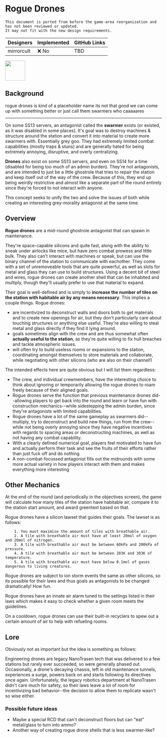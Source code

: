 # Rogue Drones
```admonish warning "Attention: Legacy Documentation!"
This document is ported from before the game-area reorganization and has not been reviewed or updated.
It may not fit with the new design requirements.
```

| Designers | Implemented | GitHub Links |
|---|---|---|
| mirrorcult | :x: No | TBD |

<img src="https://tgstation13.org/wiki/images/0/09/Swarmer.png" width=64 height=64 style="image-rendering: pixelated"/>

## Background

rogue drones is kind of a placeholder name its not that good we can come up with something better or just call them swarmers who caaaaares

---

On some SS13 servers, an antagonist called the **swarmer** exists (or existed, as it was disabled in some places). It's goal was to destroy machines & structure around the station and convert it into material to create more swarmers with. Essentially grey goo. They had extremely limited combat capabilities (mostly traps & stuns) and are generally hated for being extremely annoying, disruptive, and overly centralizing.

**Drones** also exist on some SS13 servers, and even on SS14 for a time (disabled for being too much of an admin burden). They're not antagonists, and are intended to just be a little ghostrole that tries to repair the station and keep itself out of the way of the crew. Because of this, they end up being weirdly restrictive and almost like a separate part of the round entirely since they're forced to not interact with anyone.

This concept seeks to unify the two and solve the issues of both while creating an interesting grey-morality antagonist at the same time.

## Overview

**Rogue drones** are a mid-round ghostrole antagonist that can spawn in maintenance. 

They're space-capable silicons and quite fast, along with the ability to sneak under airlocks like mice, but have zero combat prowess and little bulk. They also can't interact with machines or speak, but can use the binary channel of the station to communicate with eachother. They come with a set of unremoveable tools that are quite powerful, as well as slots for metal and glass they can use to build structures. Using a decent bit of steel and wires, rogue drones can create another shell that can be inhabited and multiply, though they'll usually prefer to use that material to expand.

Their goal is well-defined and is simply to **increase the number of tiles on the station with habitable air by any means necessary**. This implies a couple things. Rogue drones:
- are incentivized to deconstruct walls and doors both to get materials and to create new openings for air, but they don't particularly care about touching structures or anything else useful. They're also willing to steal metal and glass directly if they find it lying around.
- goals sometimes align with the crew and are thus somewhat often **actually useful to the station**, as they're quite willing to fix hull breaches and tackle atmospheric issues.
- will often try to build useless rooms or expansions to the station, coordinating amongst themselves to store materials and collaborate, while negotiating with other silicons (who are also on their channel!)

The intended effects here are quite obvious but I will list them regardless:
- The crew, and individual crewmembers, have the interesting choice to think about ignoring or temporarily allowing the rogue drones to roam freely because of their aligned goals.
- Rogue drones serve the function that previous maintenance drones did--allowing players to get back into the round and learn or have fun with construction mechanics--while sidestepping the admin burden, since they're antagonists with limited capabilities.
- Rogue drones have a lot of the same gameplay as swarmers did--multiply, try to deconstruct and build new things, run from the crew--while not being overly annoying since they have negative incentives with regards to spacing areas or deconstructing machines, as well as not having any combat capability.
- With a clearly defined numerical goal, players feel motivated to have fun and actually perform their task and see the fruits of their efforts rather than just fuck off and do nothing
- A non-combat-focussed antagonist fills out the midrounds with some more actual variety in how players interact with them and makes everything more interesting

## Other Mechanics

At the end of the round (and periodically in the objectives screen), the game will calculate how many tiles of the station have habitable air, compare it to the station start amount, and award greentext based on that.

Rogue drones have a silicon lawset that guides their goals. The lawset is as follows:

```
    1. You must maximise the amount of tiles with breathable air.
    2. A tile with breathable air must have at least 20mol of oxygen and 20mol of nitrogen.
    3. A tile with breathable air must be between 60kPa and 200kPa of pressure.
    4. A tile with breathable air must be between 283K and 303K of temperature.
    5. A tile with breathable air must have below 0.1mol of gases dangerous to living creatures.
```

Rogue drones are subject to ion storm events the same as other silicons, so its possible for their laws and thus goals as antagonists to be changed dramatically! How fun.

Rogue drones have an innate air alarm tuned to the settings listed in their laws which makes it easy to check whether a given room meets the guidelines.

On a cooldown, rogue drones can use their built-in recyclers to spew out a certain amount of air to help with refueling rooms.

## Lore

Obviously not as important but the idea is something as follows:

Engineering drones are legacy NanoTrasen tech that was delivered to a few stations but rarely ever succeeded, so were generally phased out. Occasionally, a drone's decaying chassis, left in old maintenance tunnels, experiences a surge, powers back on and starts following its directives once again. Unfortunately, the legacy robotics department at NanoTrasen didn't care much for safety, so their laws leave a lot of room for incentivizing bad behavior--the decision to allow them to replicate wasn't so wise either.

### Possible future ideas

- Maybe a special RCD that can't deconstruct floors but can "eat" metal/glass to turn into ammo?
- Another way of creating rogue drone shells that is less swarmer-like?